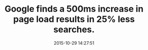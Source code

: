 ---
layout: post
title:  "Google finds a 500ms increase in page load results in 25% less searches."
img:
 image: "google-logo.png"
 alt: "Google Logo"
storySource: "http://glinden.blogspot.com/2006/11/marissa-mayer-at-web-20.html"
date:   2015-10-29 14:27:51
categories:
tags:
 - search
 - engagement
 - ads
---